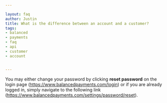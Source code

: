 ```yaml
---

layout: faq
author: Justin
title: What is the difference between an account and a customer?
tags:
- balanced
- payments
- faq
- api
- customer
- account


---
```


You may either change your password by clicking **reset password** on the login page (https://www.balancedpayments.com/login) or if you are already logged in, simply navigate to the following link (https://www.balancedpayments.com/settings/password/reset).